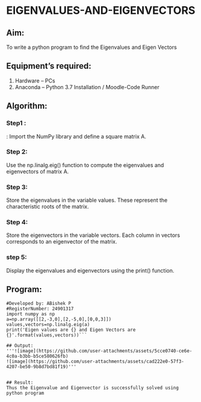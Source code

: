 # EIGENVALUES-AND-EIGENVECTORS
## Aim:
To write a python program to find the Eigenvalues and Eigen Vectors
## Equipment’s required:
1. 	Hardware – PCs
2. 	Anaconda – Python 3.7 Installation / Moodle-Code Runner
## Algorithm:
### Step1 : 
: Import the NumPy library and define a square matrix A.
### Step 2: 
Use the np.linalg.eig() function to compute the eigenvalues and eigenvectors of matrix A.
### Step 3: 
Store the eigenvalues in the variable values.
These represent the characteristic roots of the matrix.
### Step 4: 
Store the eigenvectors in the variable vectors.
Each column in vectors corresponds to an eigenvector of the matrix.
### step 5:
Display the eigenvalues and eigenvectors using the print() function.

## Program:
```#Program to find the eigen values and eigen vectors.
#Developed by: ABishek P
#RegisterNumber: 24901317
import numpy as np
a=np.array([[2,-3,0],[2,-5,0],[0,0,3]])
values,vectors=np.linalg.eig(a)
print('Eigen values are {} and Eigen Vectors are {}'.format(values,vectors))```

## Output:
'''![image](https://github.com/user-attachments/assets/5cce0740-ce6e-4c0a-b3bb-b5ce580626fb)
![image](https://github.com/user-attachments/assets/cad222e0-57f3-4207-be50-9b8d7bd81f19)'''


## Result:
Thus the Eigenvalue and Eigenvector is successfully solved using python program
